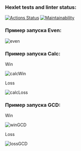 ### Hexlet tests and linter status:
[![Actions Status](https://github.com/nitefan/java-project-61/workflows/hexlet-check/badge.svg)](https://github.com/nitefan/java-project-61/actions)
[![Maintainability](https://api.codeclimate.com/v1/badges/619cf376ebcafe7b4087/maintainability)](https://codeclimate.com/github/nitefan/java-project-61/maintainability)

### Прмиер запуска Even:
![even](https://user-images.githubusercontent.com/121972913/211871944-1359432e-8cda-48dd-90f0-0d20404a19dd.jpg)

### Пример запуска Calc:
Win

![calcWin](https://user-images.githubusercontent.com/121972913/212411288-976b3374-6150-445b-a2a0-11ff513392e1.jpg)

Loss

![calcLoss](https://user-images.githubusercontent.com/121972913/212411295-f755bd5d-89df-4328-b0d9-c8b4d00bd648.jpg)

### Пример запуска GCD:
Win

![winGCD](https://user-images.githubusercontent.com/121972913/212738026-9b2b3ebc-003a-407a-8d78-81aa895df7fb.jpg)

Loss

![lossGCD](https://user-images.githubusercontent.com/121972913/212738031-62ad1db6-708c-41a5-ab5c-9d220e4f7211.jpg)
